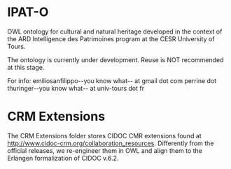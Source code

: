 # IPAT-O
OWL ontology for cultural and natural heritage developed in the context of the ARD Intelligence des Patrimoines program at the CESR University of Tours.

The ontology is currently under development. Reuse is NOT recommended at this stage.

For info: 
emiliosanfilippo--you know what-- at gmail dot com
perrine dot thuringer--you know what-- at univ-tours dot fr

# CRM Extensions

The CRM Extensions folder stores CIDOC CMR extensions found at http://www.cidoc-crm.org/collaboration_resources. Differently from the official releases, we re-engineer them in OWL and align them to the Erlangen formalization of CIDOC v.6.2. 
